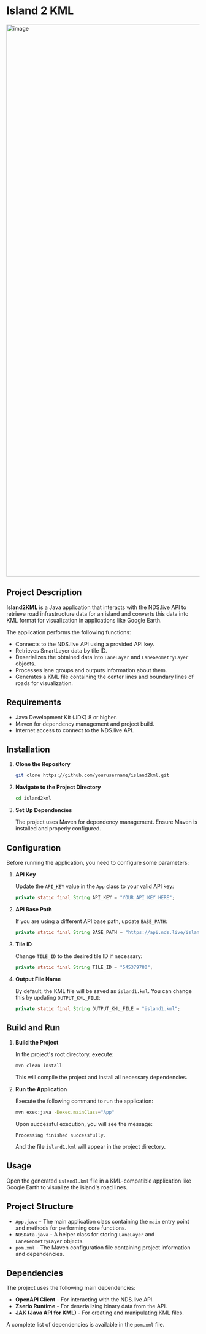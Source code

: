 # Island 2 KML

<img width="1440" alt="image" src="https://github.com/user-attachments/assets/d4336c73-1aa6-4d61-84de-7e6be12088d4">


## Project Description

**Island2KML** is a Java application that interacts with the NDS.live API to retrieve road infrastructure data for an island and converts this data into KML format for visualization in applications like Google Earth.

The application performs the following functions:

- Connects to the NDS.live API using a provided API key.
- Retrieves SmartLayer data by tile ID.
- Deserializes the obtained data into `LaneLayer` and `LaneGeometryLayer` objects.
- Processes lane groups and outputs information about them.
- Generates a KML file containing the center lines and boundary lines of roads for visualization.

## Requirements

- Java Development Kit (JDK) 8 or higher.
- Maven for dependency management and project build.
- Internet access to connect to the NDS.live API.

## Installation

1. **Clone the Repository**

   ```bash
   git clone https://github.com/yourusername/island2kml.git
   ```

2. **Navigate to the Project Directory**

   ```bash
   cd island2kml
   ```

3. **Set Up Dependencies**

   The project uses Maven for dependency management. Ensure Maven is installed and properly configured.

## Configuration

Before running the application, you need to configure some parameters:

1. **API Key**

   Update the `API_KEY` value in the `App` class to your valid API key:

   ```java
   private static final String API_KEY = "YOUR_API_KEY_HERE";
   ```

2. **API Base Path**

   If you are using a different API base path, update `BASE_PATH`:

   ```java
   private static final String BASE_PATH = "https://api.nds.live/island1";
   ```

3. **Tile ID**

   Change `TILE_ID` to the desired tile ID if necessary:

   ```java
   private static final String TILE_ID = "545379780";
   ```

4. **Output File Name**

   By default, the KML file will be saved as `island1.kml`. You can change this by updating `OUTPUT_KML_FILE`:

   ```java
   private static final String OUTPUT_KML_FILE = "island1.kml";
   ```

## Build and Run

1. **Build the Project**

   In the project's root directory, execute:

   ```bash
   mvn clean install
   ```

   This will compile the project and install all necessary dependencies.

2. **Run the Application**

   Execute the following command to run the application:

   ```bash
   mvn exec:java -Dexec.mainClass="App"
   ```

   Upon successful execution, you will see the message:

   ```
   Processing finished successfully.
   ```

   And the file `island1.kml` will appear in the project directory.

## Usage

Open the generated `island1.kml` file in a KML-compatible application like Google Earth to visualize the island's road lines.

## Project Structure

- `App.java` - The main application class containing the `main` entry point and methods for performing core functions.
- `NDSData.java` - A helper class for storing `LaneLayer` and `LaneGeometryLayer` objects.
- `pom.xml` - The Maven configuration file containing project information and dependencies.

## Dependencies

The project uses the following main dependencies:

- **OpenAPI Client** - For interacting with the NDS.live API.
- **Zserio Runtime** - For deserializing binary data from the API.
- **JAK (Java API for KML)** - For creating and manipulating KML files.

A complete list of dependencies is available in the `pom.xml` file.
